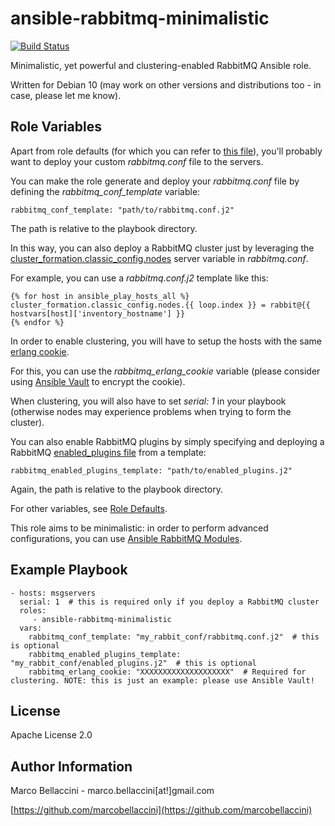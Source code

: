 ansible-rabbitmq-minimalistic
=============================
[![Build Status](https://travis-ci.org/marcobellaccini/ansible-rabbitmq-minimalistic.svg?branch=master)](https://travis-ci.org/marcobellaccini/ansible-rabbitmq-minimalistic)

Minimalistic, yet powerful and clustering-enabled RabbitMQ Ansible role.

Written for Debian 10 (may work on other versions and distributions too - in case, please let me know).

Role Variables
--------------
Apart from role defaults (for which you can refer to
[this file](https://github.com/marcobellaccini/ansible-rabbitmq-minimalistic/blob/master/defaults/main.yml)),
you'll probably want to deploy your custom *rabbitmq.conf* file to the servers.

You can make the role generate and deploy your *rabbitmq.conf* file by defining the *rabbitmq_conf_template* variable:

    rabbitmq_conf_template: "path/to/rabbitmq.conf.j2"

The path is relative to the playbook directory.

In this way, you can also deploy a RabbitMQ cluster just by leveraging the
[cluster_formation.classic_config.nodes](https://www.rabbitmq.com/configure.html#config-items) server variable in *rabbitmq.conf*.

For example, you can use a *rabbitmq.conf.j2* template like this:

    {% for host in ansible_play_hosts_all %}
    cluster_formation.classic_config.nodes.{{ loop.index }} = rabbit@{{ hostvars[host]['inventory_hostname'] }}
    {% endfor %}

In order to enable clustering, you will have to setup the hosts with the same [erlang cookie](https://www.rabbitmq.com/clustering.html#erlang-cookie).

For this, you can use the *rabbitmq_erlang_cookie* variable (please consider using
[Ansible Vault](https://docs.ansible.com/ansible/latest/user_guide/vault.html) to encrypt the cookie).

When clustering, you will also have to set *serial: 1* in your playbook (otherwise nodes may experience problems when trying to form the cluster).

You can also enable RabbitMQ plugins by simply specifying and deploying a
RabbitMQ [enabled_plugins file](https://www.rabbitmq.com/plugins.html#ways-to-enable-plugins) from a template:

    rabbitmq_enabled_plugins_template: "path/to/enabled_plugins.j2"

Again, the path is relative to the playbook directory.

For other variables, see [Role Defaults](https://github.com/marcobellaccini/ansible-rabbitmq-minimalistic/blob/master/defaults/main.yml).

This role aims to be minimalistic: in order to perform advanced configurations, you can use
[Ansible RabbitMQ Modules](https://docs.ansible.com/ansible/latest/modules/list_of_messaging_modules.html).

Example Playbook
----------------

    - hosts: msgservers
      serial: 1  # this is required only if you deploy a RabbitMQ cluster
      roles:
         - ansible-rabbitmq-minimalistic
      vars:
        rabbitmq_conf_template: "my_rabbit_conf/rabbitmq.conf.j2"  # this is optional
        rabbitmq_enabled_plugins_template: "my_rabbit_conf/enabled_plugins.j2"  # this is optional
        rabbitmq_erlang_cookie: "XXXXXXXXXXXXXXXXXXXX"  # Required for clustering. NOTE: this is just an example: please use Ansible Vault!

License
-------

Apache License 2.0

Author Information
------------------

Marco Bellaccini - marco.bellaccini[at!]gmail.com

[https://github.com/marcobellaccini](https://github.com/marcobellaccini)

